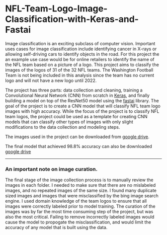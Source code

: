 # NFL-Team-Logo-Image-Classification-with-Keras-and-Fastai
Image classification is an exciting subclass of computer vision. Important uses cases for image classification include identifying cancer in X-rays or allowing self-driving cars to identify objects in the road. For this project the an example use case would be for online retailers to identify the name of the NFL team based on a picture of a logo. This project aims to classify the images of the logos of 31 of the 32 NFL teams. The Washington Football Team is not being included in this analysis since the team has no current logo and will not have a new logo until 2022. 

The project has three parts: data collection and cleaning, training a Convolutional Neural Network (CNN) from scratch in [Keras](https://keras.io/), and finally building a model on top of the ResNet50 model using the [fastai](https://www.fast.ai/) library. The goal of the project is to create a CNN model that will classify NFL team logo images with high accuracy. While the focus of the project is to classify NFL team logos, the project could be used as a template for creating CNN models that can classify other types of images with only slight modifications to the data collection and modeling steps.

The images used in the project can be downloaded from [google drive](https://drive.google.com/drive/folders/1aM-0xHmFzcPjx1pa0hImghVUhezYLkfa).

The final model that achieved 98.8% accuracy can also be downloaded [google drive](https://drive.google.com/file/d/1-depiOTcFrDxd2sOKo-RIsRfU6iCgjA9/view?usp=sharing)

---
### An important note on image curation.

The final stage of the image collection process is to manually review the images in each folder. I needed to make sure that there are no mislabeled images, and no repeated images of the same size. I found many duplicate sized images and images that were misclassified by the bing image search engine. I used domain knowledge of the team logos to ensure that all images were correctly labeled prior to model training. The curation of the images was by far the most time consuming step of the project, but was also the most critical. Failing to remove incorrectly labeled images would cause the model to propogate the misclassification, and would limit the accuracy of any model that is built using the data.
